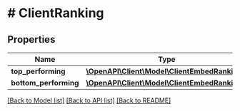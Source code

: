 # # ClientRanking

## Properties

Name | Type | Description | Notes
------------ | ------------- | ------------- | -------------
**top_performing** | [**\OpenAPI\Client\Model\ClientEmbedRanking[]**](ClientEmbedRanking.md) |  |
**bottom_performing** | [**\OpenAPI\Client\Model\ClientEmbedRanking[]**](ClientEmbedRanking.md) |  |

[[Back to Model list]](../../README.md#models) [[Back to API list]](../../README.md#endpoints) [[Back to README]](../../README.md)
